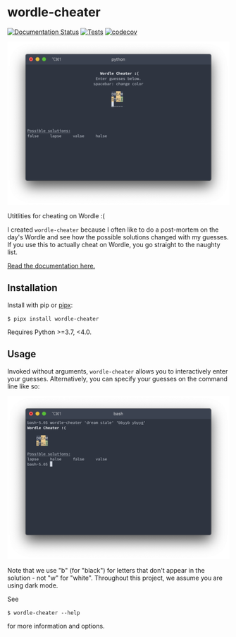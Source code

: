 # wordle-cheater

[![Documentation Status](https://readthedocs.org/projects/wordle-cheater/badge/?version=latest)](https://wordle-cheater.readthedocs.io/en/latest/?badge=latest)
[![Tests](https://github.com/edsq/wordle-cheater/workflows/Tests/badge.svg)](https://github.com/edsq/wordle-cheater/actions?workflow=Tests)
[![codecov](https://codecov.io/gh/edsq/wordle-cheater/branch/main/graph/badge.svg?token=5G6XN19YDV)](https://codecov.io/gh/edsq/wordle-cheater)

![interactive-screenshot](https://github.com/edsq/wordle-cheater/raw/main/docs/_static/wordle-cheater_interactive.png)

Utitlities for cheating on Wordle :(

I created `wordle-cheater` because I often like to do a post-mortem on the day's Wordle
and see how the possible solutions changed with my guesses.  If you use this to
actually cheat on Wordle, you go straight to the naughty list.

[Read the documentation here.](https://wordle-cheater.readthedocs.io/en/latest/)

## Installation

Install with pip or [pipx](https://pypa.github.io/pipx/):
```console
$ pipx install wordle-cheater
```

Requires Python >=3.7, <4.0.

## Usage

Invoked without arguments, `wordle-cheater` allows you to interactively enter your
guesses.  Alternatively, you can specify your guesses on the command line like so:

![cli-screenshot](https://github.com/edsq/wordle-cheater/raw/main/docs/_static/wordle-cheater_cli.png)

Note that we use "b" (for "black") for letters that don't appear in the solution - not
"w" for "white".  Throughout this project, we assume you are using dark mode.

See
```console
$ wordle-cheater --help
```
for more information and options.
